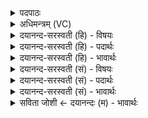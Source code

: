 <details><summary>पदपाठः</summary>

यत्। ते॒। गात्रा॑त्। अ॒ग्निना॑। प॒च्यमा॑नात्। अ॒भि। शूल॑म्। निह॑त॒स्येति॒ निऽह॑तस्य। अ॒व॒धाव॒ती॒त्य॑व॒ऽधाव॑ति। मा। तत्। भूम्या॑म्। आ। श्रि॒ष॒त्। मा। तृणे॑षु। दे॒वेभ्यः॑। तत्। उ॒शद्भ्य॒ऽइत्यु॒शत्ऽभ्यः॑। रा॒तम्। अ॒स्तु॒। ३४।
</details>

<details><summary>अधिमन्त्रम् (VC)</summary>

- यज्ञो देवता
- गोतम ऋषिः
- भुरिक्त्रिष्टुप्
- धैवतः
</details>

<details><summary>दयानन्द-सरस्वती (हि) - विषयः</summary>

फिर मनुष्य को किस से क्या निकालना चाहिये, इस विषय को अगले मन्त्र में कहा है ॥
</details>

<details><summary>दयानन्द-सरस्वती (हि) - पदार्थः</summary>

पदार्थान्वयभाषाः -  हे मनुष्य ! (निहतस्य) निश्चय से श्रम किये हुए (ते) तेरे (अग्निना) अन्तःकरणरूप तेज से (पच्यमानात्) पकाये जाते (गात्रात्) अङ्ग से (यत्) जो (शूलम्) शीघ्र बोध का हेतु वचन (अभि, अवधावति) चारों ओर से निकलता है (तत्) वह (भूम्याम्) भूमि पर (मा, आ, श्रिषत्) नहीं आता है तथा (तत्) वह (तृणेषु) तृणों पर (मा) नहीं आता, किन्तु वह तो (उशद्भ्यः) सत्पुरुष (देवेभ्यः) विद्वानों के लिये (रातम्) दिया (अस्तु) होवे ॥३४ ॥
</details>

<details><summary>दयानन्द-सरस्वती (हि) - भावार्थः</summary>

भावार्थभाषाः -  हे मनुष्यो ! जो ज्वर आदि से पीडि़त अङ्ग हों, उन को वैद्यजनों से नीरोग कराना चाहिये, क्योंकि उन वैद्यजनों से जो औषध दिया जाता है, वह रोगी जन के लिये हितकारी होता है ॥३४ ॥
</details>

<details><summary>दयानन्द-सरस्वती (सं) - विषयः</summary>

पुनर्मनुष्यैः केन किं निस्सारणीयमित्याह ॥
</details>

<details><summary>दयानन्द-सरस्वती (सं) - पदार्थः</summary>

पदार्थान्वयभाषाः -  हे मनुष्य ! निहतस्य ते तवाग्निना पच्यमानाद् गात्राद्यच्छूलमभ्यवधावति तद्भूम्यां माऽऽश्रिषत्। तत्तृणेषु माऽऽश्रिषत्, किन्तु तच्चोशद्भ्यो देवेभ्यो रातमस्तु ॥३४ ॥
</details>

<details><summary>दयानन्द-सरस्वती (सं) - भावार्थः</summary>

भावार्थभाषाः -  हे मनुष्याः ! यानि ज्वरादिपीडितान्यङ्गानि भवेयुस्तानि वैद्येभ्यो नीरोगाणि कार्याणि, तैर्यदौषधं दीयेत तद्रोगिभ्यो हितकरं भवति ॥३४ ॥
</details>

<details><summary>सविता जोशी ← दयानन्दः (म) - भावार्थः</summary>

भावार्थभाषाः -  हे माणसांनो ! ज्वराने पीडित माणसांनी वैद्याकडून औषध घेऊन निरोगी बनावे. कारण वैद्यांनी दिलेले औषध रोग्यासाठी हितकारक असते.
</details>